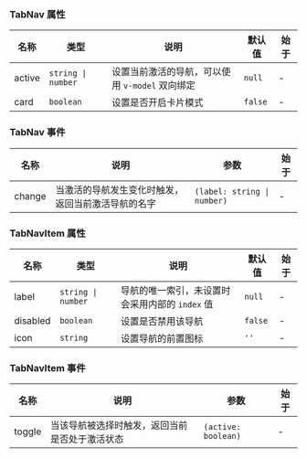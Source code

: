 ### TabNav 属性

| 名称   | 类型             | 说明                                          | 默认值 | 始于 |
| ------ | ---------------- | --------------------------------------------- | ------ | --- |
| active | `string \| number` | 设置当前激活的导航，可以使用 `v-model` 双向绑定 | `null`   | - |
| card   | `boolean`          | 设置是否开启卡片模式                          | `false`  | - |

### TabNav 事件

| 名称      | 说明                                               | 参数 | 始于 |
| --------- | -------------------------------------------------- | ---- | --- |
| change | 当激活的导航发生变化时触发，返回当前激活导航的名字 | `(label: string \| number)` | - |

### TabNavItem 属性

| 名称     | 类型             | 说明                     | 默认值 | 始于 |
| -------- | ---------------- | ------------------------ | ------ | --- |
| label    | `string \| number` | 导航的唯一索引，未设置时会采用内部的 `index` 值 | `null`      | - |
| disabled | `boolean`          | 设置是否禁用该导航       | `false`  | - |
| icon     | `string`           | 设置导航的前置图标       | `''`     | - |

### TabNavItem 事件

| 名称      | 说明                                       | 参数  | 始于 |
| --------- | ------------------------------------------ | ----- | --- |
| toggle | 当该导航被选择时触发，返回当前是否处于激活状态 | `(active: boolean)` | - |
